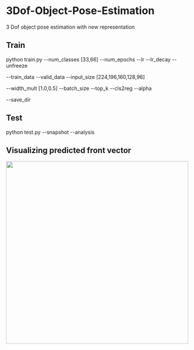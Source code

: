 # 3Dof-Object-Pose-Estimation
3 Dof object pose estimation with new representation

## Train

python train.py  --num_classes [33,66] --num_epochs --lr --lr_decay --unfreeze 

--train_data --valid_data --input_size [224,196,160,128,96] 

--width_mult [1.0,0.5] --batch_size --top_k --cls2reg --alpha

--save_dir

## Test

python test.py --snapshot --analysis

## Visualizing predicted front vector
<img src="https://github.com/chuzcjoe/3Dof-Object-Pose-Estimation/raw/master/test.jpg" width="500">


